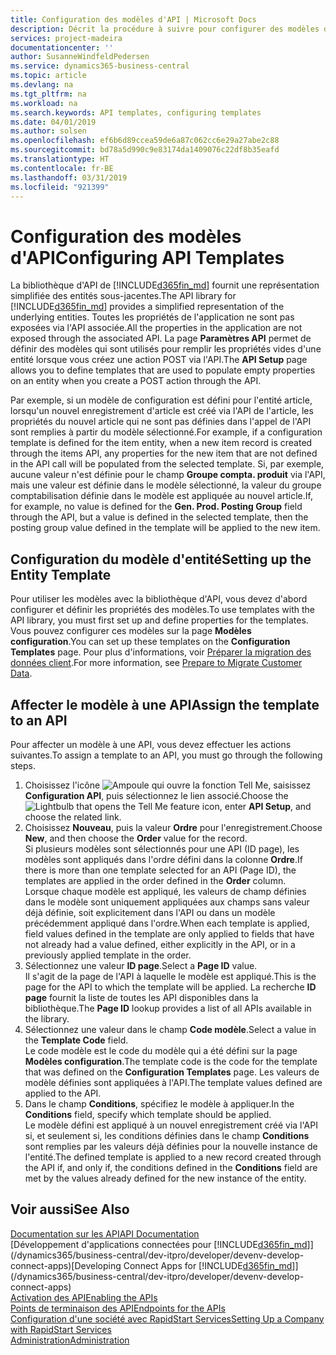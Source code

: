 ```yaml
---
title: Configuration des modèles d'API | Microsoft Docs
description: Décrit la procédure à suivre pour configurer des modèles d'API pour Dynamics 365 Business Central.
services: project-madeira
documentationcenter: ''
author: SusanneWindfeldPedersen
ms.service: dynamics365-business-central
ms.topic: article
ms.devlang: na
ms.tgt_pltfrm: na
ms.workload: na
ms.search.keywords: API templates, configuring templates
ms.date: 04/01/2019
ms.author: solsen
ms.openlocfilehash: ef6b6d89ccea59de6a87c062cc6e29a27abe2c88
ms.sourcegitcommit: bd78a5d990c9e83174da1409076c22df8b35eafd
ms.translationtype: HT
ms.contentlocale: fr-BE
ms.lasthandoff: 03/31/2019
ms.locfileid: "921399"
---
```

# <a name="configuring-api-templates"></a><span data-ttu-id="69b97-103">Configuration des modèles d'API</span><span class="sxs-lookup"><span data-stu-id="69b97-103">Configuring API Templates</span></span>
<span data-ttu-id="69b97-104">La bibliothèque d'API de [!INCLUDE[d365fin_md](includes/d365fin_md.md)] fournit une représentation simplifiée des entités sous-jacentes.</span><span class="sxs-lookup"><span data-stu-id="69b97-104">The API library for [!INCLUDE[d365fin_md](includes/d365fin_md.md)] provides a simplified representation of the underlying entities.</span></span> <span data-ttu-id="69b97-105">Toutes les propriétés de l'application ne sont pas exposées via l'API associée.</span><span class="sxs-lookup"><span data-stu-id="69b97-105">All the properties in the application are not exposed through the associated API.</span></span> <span data-ttu-id="69b97-106">La page **Paramètres API** permet de définir des modèles qui sont utilisés pour remplir les propriétés vides d'une entité lorsque vous créez une action POST via l'API.</span><span class="sxs-lookup"><span data-stu-id="69b97-106">The **API Setup** page allows you to define templates that are used to populate empty properties on an entity when you create a POST action through the API.</span></span> 

<span data-ttu-id="69b97-107">Par exemple, si un modèle de configuration est défini pour l'entité article, lorsqu'un nouvel enregistrement d'article est créé via l'API de l'article, les propriétés du nouvel article qui ne sont pas définies dans l'appel de l'API sont remplies à partir du modèle sélectionné.</span><span class="sxs-lookup"><span data-stu-id="69b97-107">For example, if a configuration template is defined for the item entity, when a new item record is created through the items API, any properties for the new item that are not defined in the API call will be populated from the selected template.</span></span> <span data-ttu-id="69b97-108">Si, par exemple, aucune valeur n'est définie pour le champ **Groupe compta. produit** via l'API, mais une valeur est définie dans le modèle sélectionné, la valeur du groupe comptabilisation définie dans le modèle est appliquée au nouvel article.</span><span class="sxs-lookup"><span data-stu-id="69b97-108">If, for example, no value is defined for the **Gen. Prod. Posting Group** field through the API, but a value is defined in the selected template, then the posting group value defined in the template will be applied to the new item.</span></span> 

## <a name="setting-up-the-entity-template"></a><span data-ttu-id="69b97-109">Configuration du modèle d'entité</span><span class="sxs-lookup"><span data-stu-id="69b97-109">Setting up the Entity Template</span></span>
<span data-ttu-id="69b97-110">Pour utiliser les modèles avec la bibliothèque d'API, vous devez d'abord configurer et définir les propriétés des modèles.</span><span class="sxs-lookup"><span data-stu-id="69b97-110">To use templates with the API library, you must first set up and define properties for the templates.</span></span> <span data-ttu-id="69b97-111">Vous pouvez configurer ces modèles sur la page **Modèles configuration**.</span><span class="sxs-lookup"><span data-stu-id="69b97-111">You can set up these templates on the **Configuration Templates** page.</span></span> <span data-ttu-id="69b97-112">Pour plus d'informations, voir [Préparer la migration des données client](admin-use-templates-to-prepare-customer-data-for-migration.md).</span><span class="sxs-lookup"><span data-stu-id="69b97-112">For more information, see [Prepare to Migrate Customer Data](admin-use-templates-to-prepare-customer-data-for-migration.md).</span></span> 

## <a name="assign-the-template-to-an-api"></a><span data-ttu-id="69b97-113">Affecter le modèle à une API</span><span class="sxs-lookup"><span data-stu-id="69b97-113">Assign the template to an API</span></span>

<span data-ttu-id="69b97-114">Pour affecter un modèle à une API, vous devez effectuer les actions suivantes.</span><span class="sxs-lookup"><span data-stu-id="69b97-114">To assign a template to an API, you must go through the following steps.</span></span>

1. <span data-ttu-id="69b97-115">Choisissez l'icône ![Ampoule qui ouvre la fonction Tell Me](media/ui-search/search_small.png "Dites-moi ce que vous voulez faire"), saisissez **Configuration API**, puis sélectionnez le lien associé.</span><span class="sxs-lookup"><span data-stu-id="69b97-115">Choose the ![Lightbulb that opens the Tell Me feature](media/ui-search/search_small.png "Tell me what you want to do") icon, enter **API Setup**, and choose the related link.</span></span>
2. <span data-ttu-id="69b97-116">Choisissez **Nouveau**, puis la valeur **Ordre** pour l'enregistrement.</span><span class="sxs-lookup"><span data-stu-id="69b97-116">Choose **New**, and then choose the **Order** value for the record.</span></span>  
<span data-ttu-id="69b97-117">Si plusieurs modèles sont sélectionnés pour une API (ID page), les modèles sont appliqués dans l'ordre défini dans la colonne **Ordre**.</span><span class="sxs-lookup"><span data-stu-id="69b97-117">If there is more than one template selected for an API (Page ID), the templates are applied in the order defined in the **Order** column.</span></span>   
<span data-ttu-id="69b97-118">Lorsque chaque modèle est appliqué, les valeurs de champ définies dans le modèle sont uniquement appliquées aux champs sans valeur déjà définie, soit explicitement dans l'API ou dans un modèle précédemment appliqué dans l'ordre.</span><span class="sxs-lookup"><span data-stu-id="69b97-118">When each template is applied, field values defined in the template are only applied to fields that have not already had a value defined, either explicitly in the API, or in a previously applied template in the order.</span></span> 
3. <span data-ttu-id="69b97-119">Sélectionnez une valeur **ID page**.</span><span class="sxs-lookup"><span data-stu-id="69b97-119">Select a **Page ID** value.</span></span>  
<span data-ttu-id="69b97-120">Il s'agit de la page de l'API à laquelle le modèle est appliqué.</span><span class="sxs-lookup"><span data-stu-id="69b97-120">This is the page for the API to which the template will be applied.</span></span> <span data-ttu-id="69b97-121">La recherche **ID page** fournit la liste de toutes les API disponibles dans la bibliothèque.</span><span class="sxs-lookup"><span data-stu-id="69b97-121">The **Page ID** lookup provides a list of all APIs available in the library.</span></span>
4. <span data-ttu-id="69b97-122">Sélectionnez une valeur dans le champ **Code modèle**.</span><span class="sxs-lookup"><span data-stu-id="69b97-122">Select a value in the **Template Code** field.</span></span>  
<span data-ttu-id="69b97-123">Le code modèle est le code du modèle qui a été défini sur la page **Modèles configuration**.</span><span class="sxs-lookup"><span data-stu-id="69b97-123">The template code is the code for the template that was defined on the **Configuration Templates** page.</span></span> <span data-ttu-id="69b97-124">Les valeurs de modèle définies sont appliquées à l'API.</span><span class="sxs-lookup"><span data-stu-id="69b97-124">The template values defined are applied to the API.</span></span> 
5. <span data-ttu-id="69b97-125">Dans le champ **Conditions**, spécifiez le modèle à appliquer.</span><span class="sxs-lookup"><span data-stu-id="69b97-125">In the **Conditions** field, specify which template should be applied.</span></span>  
<span data-ttu-id="69b97-126">Le modèle défini est appliqué à un nouvel enregistrement créé via l'API si, et seulement si, les conditions définies dans le champ **Conditions** sont remplies par les valeurs déjà définies pour la nouvelle instance de l'entité.</span><span class="sxs-lookup"><span data-stu-id="69b97-126">The defined template is applied to a new record created through the API if, and only if, the conditions defined in the **Conditions** field are met by the values already defined for the new instance of the entity.</span></span>

## <a name="see-also"></a><span data-ttu-id="69b97-127">Voir aussi</span><span class="sxs-lookup"><span data-stu-id="69b97-127">See Also</span></span>
[<span data-ttu-id="69b97-128">Documentation sur les API</span><span class="sxs-lookup"><span data-stu-id="69b97-128">API Documentation</span></span>](/dynamics-nav/fin-graph)  
<span data-ttu-id="69b97-129">[Développement d'applications connectées pour [!INCLUDE[d365fin_md](includes/d365fin_md.md)]](/dynamics365/business-central/dev-itpro/developer/devenv-develop-connect-apps)</span><span class="sxs-lookup"><span data-stu-id="69b97-129">[Developing Connect Apps for [!INCLUDE[d365fin_md](includes/d365fin_md.md)]](/dynamics365/business-central/dev-itpro/developer/devenv-develop-connect-apps)</span></span>  
[<span data-ttu-id="69b97-130">Activation des API</span><span class="sxs-lookup"><span data-stu-id="69b97-130">Enabling the APIs</span></span>](/dynamics-nav/enabling-apis-for-dynamics-nav)  
[<span data-ttu-id="69b97-131">Points de terminaison des API</span><span class="sxs-lookup"><span data-stu-id="69b97-131">Endpoints for the APIs</span></span>](/dynamics-nav/endpoints-apis-for-dynamics)  
[<span data-ttu-id="69b97-132">Configuration d'une société avec RapidStart Services</span><span class="sxs-lookup"><span data-stu-id="69b97-132">Setting Up a Company with RapidStart Services</span></span>](admin-set-up-a-company-with-rapidstart.md)  
[<span data-ttu-id="69b97-133">Administration</span><span class="sxs-lookup"><span data-stu-id="69b97-133">Administration</span></span>](admin-setup-and-administration.md)